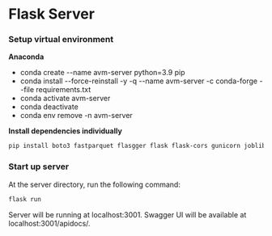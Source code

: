# Flask Server

### Setup virtual environment

**Anaconda**

- conda create --name avm-server python=3.9 pip
- conda install --force-reinstall -y -q --name avm-server -c conda-forge --file requirements.txt
- conda activate avm-server
- conda deactivate
- conda env remove -n avm-server

**Install dependencies individually**

```bash
pip install boto3 fastparquet flasgger flask flask-cors gunicorn joblib openpyxl pandas python-dotenv scikit-learn scipy
```

### Start up server

At the server directory, run the following command:

```bash
flask run
```

Server will be running at localhost:3001. Swagger UI will be available at localhost:3001/apidocs/.
